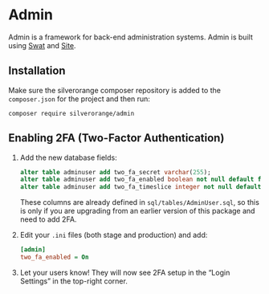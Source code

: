 # Admin

Admin is a framework for back-end administration systems. Admin is built using [Swat](https://github.com/silverorange/swat) and [Site](https://github.com/silverorange/site).

## Installation

Make sure the silverorange composer repository is added to the `composer.json` for the project and then run:

```shell
composer require silverorange/admin
```

## Enabling 2FA (Two-Factor Authentication)

1. Add the new database fields:

   ```sql
   alter table adminuser add two_fa_secret varchar(255);
   alter table adminuser add two_fa_enabled boolean not null default false;
   alter table adminuser add two_fa_timeslice integer not null default 0;
   ```

   These columns are already defined in `sql/tables/AdminUser.sql`, so this is only if you are upgrading from an earlier version of this package and need to add 2FA.

2. Edit your `.ini` files (both stage and production) and add:

   ```ini
   [admin]
   two_fa_enabled = On
   ```

3. Let your users know! They will now see 2FA setup in the “Login Settings” in the top-right corner.
